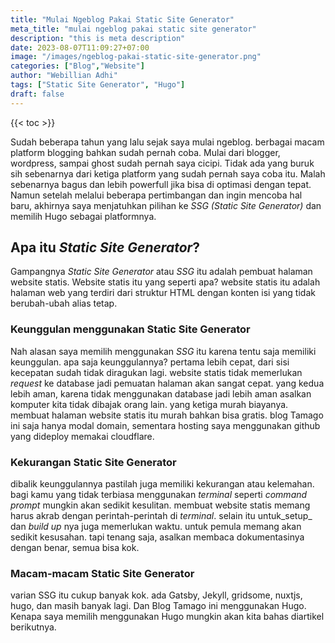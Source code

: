```yaml
---
title: "Mulai Ngeblog Pakai Static Site Generator"
meta_title: "mulai ngeblog pakai static site generator"
description: "this is meta description"
date: 2023-08-07T11:09:27+07:00
image: "/images/ngeblog-pakai-static-site-generator.png"
categories: ["Blog","Website"]
author: "Webillian Adhi"
tags: ["Static Site Generator", "Hugo"]
draft: false
---
```


{{< toc >}}

Sudah beberapa tahun yang lalu sejak saya mulai ngeblog. berbagai macam platform blogging bahkan sudah pernah coba. Mulai dari blogger, wordpress, sampai ghost sudah pernah saya cicipi. Tidak ada yang buruk sih sebenarnya dari ketiga platform yang sudah pernah saya coba itu. Malah sebenarnya bagus dan lebih powerfull jika bisa di optimasi dengan tepat. Namun setelah melalui beberapa pertimbangan dan ingin mencoba hal baru, akhirnya saya menjatuhkan pilihan ke _SSG_ _(Static Site Generator)_ dan memilih Hugo sebagai platformnya.

## Apa itu _Static Site Generator_?
Gampangnya _Static Site Generator_ atau _SSG_ itu adalah pembuat halaman website statis. Website statis itu yang seperti apa? website statis itu adalah halaman web yang terdiri dari struktur HTML dengan konten isi yang tidak berubah-ubah alias tetap. 

### Keunggulan menggunakan Static Site Generator
Nah alasan saya memilih menggunakan _SSG_ itu karena tentu saja memiliki keunggulan. apa saja keunggulannya? pertama lebih cepat, dari sisi kecepatan sudah tidak diragukan lagi. website statis tidak memerlukan _request_ ke database jadi pemuatan halaman akan sangat cepat. yang kedua lebih aman, karena tidak menggunakan database jadi lebih aman asalkan komputer kita tidak dibajak orang lain. yang ketiga murah biayanya. membuat halaman website statis itu murah bahkan bisa gratis. blog Tamago ini saja hanya modal domain, sementara hosting saya menggunakan github yang dideploy memakai cloudflare.

### Kekurangan Static Site Generator
dibalik keunggulannya pastilah juga memiliki kekurangan atau kelemahan. bagi kamu yang tidak terbiasa menggunakan _terminal_ seperti _command prompt_ mungkin akan sedikit kesulitan. membuat website statis memang harus akrab dengan perintah-perintah di _terminal_. selain itu untuk_setup_ dan _build up_ nya juga memerlukan waktu. untuk pemula memang akan sedikit kesusahan. tapi tenang saja, asalkan membaca dokumentasinya dengan benar, semua bisa kok.

### Macam-macam Static Site Generator
varian SSG itu cukup banyak kok. ada Gatsby, Jekyll, gridsome, nuxtjs, hugo, dan masih banyak lagi. Dan Blog Tamago ini menggunakan Hugo. Kenapa saya memilih menggunakan Hugo mungkin akan kita bahas diartikel berikutnya.